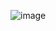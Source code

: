 ![image](https://github.com/jaideep2403/My_Devops_notes/assets/72374894/af1a51b7-c4d8-45d0-8648-a1a1104eaae2)
